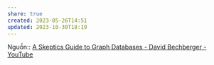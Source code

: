 ```yaml
---
share: true
created: 2023-05-26T14:51
updated: 2023-10-30T18:19
---
```

Nguồn:: [A Skeptics Guide to Graph Databases - David Bechberger - YouTube](https://youtu.be/yOYodfN84N4?t=2095)
